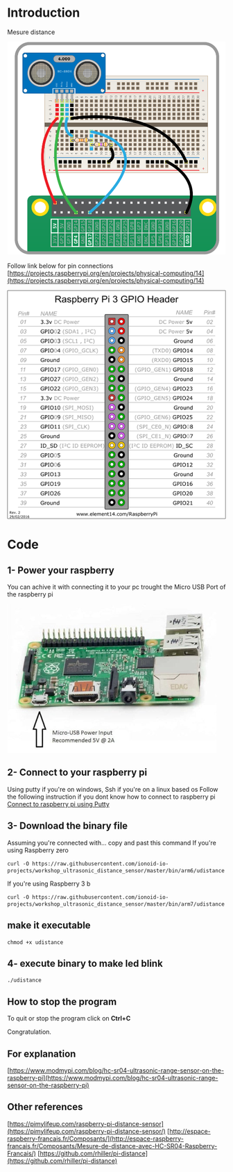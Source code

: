 # Introduction
Mesure distance 

![wiring](doc/img/wiring-uds.png)

Follow link below for pin connections 
[https://projects.raspberrypi.org/en/projects/physical-computing/14](https://projects.raspberrypi.org/en/projects/physical-computing/14)

![wiring](doc/img/gpio.png)

# Code

## 1- Power your raspberry

You can achive it with connecting it to your pc trought the Micro USB Port of the raspberry pi

![power](doc/img/1-min.jpg)

## 2- Connect to your raspberry pi
Using putty if you're on windows, Ssh if you're on a linux based os
Follow the following instruction if you dont know how to connect to raspberry pi
[Connect to raspberry pi using Putty](https://github.com/ionoid-io-projects/workshop/blob/master/doc/od-iot-raspbian-rpi-zero-windows.md#5-first-boot)

## 3- Download the binary file

Assuming you're connected with... copy and past this command
If you're using Raspberry zero
```
curl -O https://raw.githubusercontent.com/ionoid-io-projects/workshop_ultrasonic_distance_sensor/master/bin/arm6/udistance
```

If you're using Raspberry 3 b
```
curl -O https://raw.githubusercontent.com/ionoid-io-projects/workshop_ultrasonic_distance_sensor/master/bin/arm7/udistance
```
## make it executable
```
chmod +x udistance
```

## 4- execute binary to make led blink
```
./udistance
```

## How to stop the program
To quit or stop the program click on **Ctrl+C**


Congratulation.

## For explanation
[https://www.modmypi.com/blog/hc-sr04-ultrasonic-range-sensor-on-the-raspberry-pi](https://www.modmypi.com/blog/hc-sr04-ultrasonic-range-sensor-on-the-raspberry-pi)

## Other references

[https://pimylifeup.com/raspberry-pi-distance-sensor](https://pimylifeup.com/raspberry-pi-distance-sensor/)
[http://espace-raspberry-francais.fr/Composants/](http://espace-raspberry-francais.fr/Composants/Mesure-de-distance-avec-HC-SR04-Raspberry-Francais/)
[https://github.com/rhiller/pi-distance](https://github.com/rhiller/pi-distance)